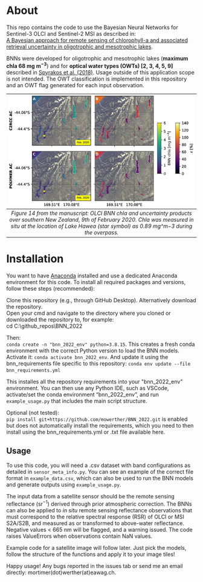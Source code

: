 # About

This repo contains the code to use the Bayesian Neural Networks for Sentinel-3 OLCI and Sentinel-2 MSI as described in:  
[A Bayesian approach for remote sensing of chlorophyll-a and associated retrieval uncertainty in oligotrophic and mesotrophic lakes](https://www.sciencedirect.com/science/article/pii/S0034425722004011).

BNNs were developed for oligotrophic and mesotrophic lakes (**maximum chla 68 $\text{mg m}^{-3}$**) and for **optical water types (OWTs) [2, 3, 4, 5, 9]** described in [Spyrakos et al. (2018)](https://aslopubs.onlinelibrary.wiley.com/doi/full/10.1002/lno.10674). Usage outside of this application scope is not intended. The OWT classification is implemented in this repository and an OWT flag generated for each input observation.

| ![Alt Text](/.repo/figure_14.jpg)| 
|:--:| 
| *Figure 14 from the manuscript: OLCI BNN chla and uncertainty products over southern New Zealand, 9th of February 2020. Chla was measured in situ at the location of Lake Hawea (star symbol) as 0.89 mg^m−3 during the overpass.* |

# Installation

You want to have [Anaconda](https://www.anaconda.com/) installed and use a dedicated Anaconda environment for this code. To install all required packages and versions, follow these steps (recommended):

Clone this repository (e.g., through GitHub Desktop). Alternatively download the repository. <br>
Open your cmd and navigate to the directory where you cloned or downloaded the repository to, for example: <br>
cd C:\github_repos\BNN_2022<br>

Then: <br>
`conda create -n "bnn_2022_env" python=3.8.15`. This creates a fresh conda environment with the correct Python version to load the BNN models.
Activate it: `conda activate bnn_2022_env`. And update it using the bnn_requirements file specific to this repository: `conda env update --file bnn_requirements.yml`<br>

This installes all the repository requirements into your "bnn_2022_env" environment. 
You can then use any Python IDE, such as VSCode, activate/set the conda environment “bnn_2022_env”, and run `example_usage.py` that includes the main script structure.

Optional (not tested): <br>
`pip install git+https://github.com/mowerther/BNN_2022.git` is enabled but does not automatically install the requirements, which you need to then install using the bnn_requirements.yml or .txt file available here.

## Usage

To use this code, you will need a .csv dataset with band configurations as detailed in `sensor_meta_info.py`. You can see an example of the correct file format in `example_data.csv`, which can also be used to run the BNN models and generate outputs using `example_usage.py`.

The input data from a satellite sensor should be the remote sensing reflectance $(\text{sr}^{-1})$ derived through prior atmospheric correction.
The BNNs can also be applied to _in situ_ remote sensing reflectance observations that must correspond to the relative spectral response (RSR) of OLCI or MSI S2A/S2B, and measured as or transformed to above-water reflectance. Negative values < 665 nm will be flagged, and a warning issued. The code raises ValueErrors when observations contain NaN values.

Example code for a satellite image will follow later. Just pick the models, follow the structure of the functions and apply it to your image tiles! 

Happy usage!
Any bugs reported in the issues tab or send me an email directly: mortimer(dot)werther(at)eawag.ch.
